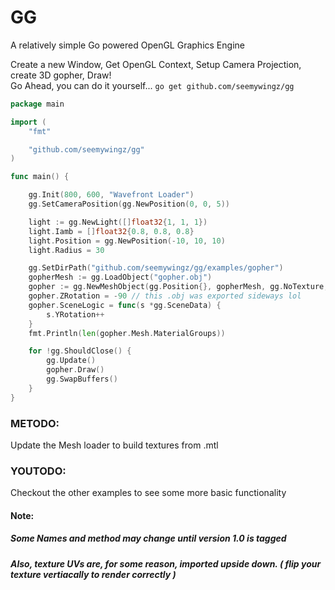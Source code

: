 # GG
A relatively simple Go powered OpenGL Graphics Engine

Create a new Window, Get OpenGL Context, Setup Camera Projection, create 3D gopher, Draw!  
Go Ahead, you can do it yourself...
`go get github.com/seemywingz/gg`
```go
package main

import (
	"fmt"

	"github.com/seemywingz/gg"
)

func main() {

	gg.Init(800, 600, "Wavefront Loader")
	gg.SetCameraPosition(gg.NewPosition(0, 0, 5))

	light := gg.NewLight([]float32{1, 1, 1})
	light.Iamb = []float32{0.8, 0.8, 0.8}
	light.Position = gg.NewPosition(-10, 10, 10)
	light.Radius = 30

	gg.SetDirPath("github.com/seemywingz/gg/examples/gopher")
	gopherMesh := gg.LoadObject("gopher.obj")
	gopher := gg.NewMeshObject(gg.Position{}, gopherMesh, gg.NoTexture, gg.Shader["phong"])
	gopher.ZRotation = -90 // this .obj was exported sideways lol
	gopher.SceneLogic = func(s *gg.SceneData) {
		s.YRotation++
	}
	fmt.Println(len(gopher.Mesh.MaterialGroups))

	for !gg.ShouldClose() {
		gg.Update()
		gopher.Draw()
		gg.SwapBuffers()
	}
}

```
### METODO:
Update the Mesh loader to build textures from .mtl  
  
### YOUTODO:
Checkout the other examples to see some more basic functionality

#### Note:
##### Some Names and method may change until version 1.0 is tagged
##### Also, texture UVs are, for some reason, imported upside down. ( flip your texture vertiacally to render correctly  )

